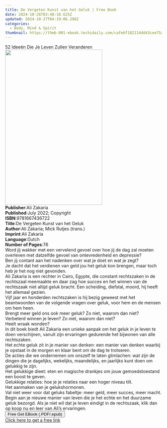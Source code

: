 ```yaml
---
title: De Vergeten Kunst van het Geluk | Free Book
date: 2024-10-26T03:48:10.625Z
updated: 2024-10-27T04:19:06.296Z
categories:
  - Body, Mind & Spirit
thumbnail: https://thmb-001-ebook.techidaily.com/cafe6f182114dd43cee75a8a9781f28b70b7ab9cdfdda199db3249bb38392e57.jpg
---
```

<main id="book-container">
  <div class="flex flex-col">
    <div class="book-brief flex-1 py-6 px-4 sm:p-6 md:py-10 md:px-8">
      <!-- brief-->
      <div class="book-brief-main">
        52 Ideeën Die Je Leven Zullen Veranderen
      </div>
    </div>
    <div
      class="book-meta-info flex-1 grid gap-4 col-start-1 col-end-3 row-start-1 sm:mb-6 sm:grid-cols-4 lg:gap-6 lg:col-start-2 lg:row-end-6 lg:row-span-6 lg:mb-0"
    >
      <div
        class="book-meta-info-left place-content-center mt-4 p-4 text-sm leading-6 col-start-2 col-span-2 dark:text-slate-400"
      >
        <img
          class="w-full h-500 object-cover rounded-lg sm:h-255 sm:col-span-2 lg:col-span-full"
          src="https://img-001-ebook.techidaily.com/35059fc29a8843bdf1e17922992f7da3a24338e7485e1dd733534caf56b4e6f6.jpg"
          alt=""
          width="312"
          height="500"
        />
      </div>
      <div
        class="book-meta-info-right mt-2 col-start-1 row-start-2 col-span-3 self-center"
      >
        <!-- meta data  -->
        <div class="flex flex-col px-4 md:px-8">
          <div class="flex-1">
            <strong>Publisher</strong>:<span class="px-2">Ali Zakaria</span>
          </div>
          <div class="flex-1">
            <strong>Published</strong>:<span class="px-2"
              >July 2022; Copyright</span
            >
          </div>
          <div class="flex-1">
            <strong>ISBN</strong>:<span class="px-2">9781667436722</span>
          </div>
          <div class="flex-1">
            <strong>Title</strong>:<span class="px-2"
              >De Vergeten Kunst van het Geluk</span
            >
          </div>
          <div class="flex-1">
            <strong>Author</strong>:<span class="px-2"
              >Ali Zakaria; Mick Rutjes (trans.)</span
            >
          </div>
          <div class="flex-1">
            <strong>Imprint</strong>:<span class="px-2">Ali Zakaria</span>
          </div>
          <div class="flex-1">
            <strong>Language</strong>:<span class="px-2">Dutch</span>
          </div>
          <div class="flex-1">
            <strong>Number of Pages</strong>:<span class="px-2">76</span>
          </div>
        </div>
      </div>
    </div>
    <div class="book-description flex-1 py-6 px-4 sm:p-6 md:py-10 md:px-8">
      <div class="book-description-main">
        <div accordion-content="" id="description">
          Word jij wakker met een vervelend gevoel over hoe jij de dag zal
          moeten overleven met datzelfde gevoel van ontevredenheid en
          depressie?<br />Ben jij contant aan het nadenken over wat je doet en
          wat je zegt?<br />Je dacht dat het verdienen van geld jou het geluk
          kon brengen, maar toch heb je het nog niet gevonden.<br />Ali Zakaria
          is een rechter in Cairo, Egypte, die constant rechtszaken in de
          rechtszaal meemaakte en daar zag hoe succes en het winnen van de
          rechtszaak niet altijd geluk bracht. Een scheiding, diefstal, moord,
          hij heeft het allemaal gezien.<br />Vijf jaar en honderden rechtszaken
          is hij bezig geweest met het beantwoorden van de volgende vragen over
          geluk, voor hem en de mensen om hem heen.<br />Brengt meer geld ons
          ook meer geluk? Zo niet, waarom dan niet?<br />Verbeterd winnen je
          leven? Zo niet, waarom dan niet?<br />Heelt wraak wonden?<br />In dit
          boek biedt Ali Zakaria een unieke aanpak om het geluk in je leven te
          doen verschijnen, vanuit zijn ervaringen gedurende het bijwonen van
          alle rechtszaken.<br />Het echte geluk zit in je manier van denken:
          een manier van denken waarbij je opstaat in de morgen en klaar bent om
          de dag te trotseren.<br />De acties die we ondernemen om onszelf te
          laten glimlachen: wat zijn de dingen die je dagelijks, wekelijks,
          maandelijks, en jaarlijks kunt doen om gelukkig te zijn.<br />Het
          gelukkige dieet: eten en magische drankjes om jouw gemoedstoestand een
          boost te geven.<br />Gelukkige relaties: hoe je je relaties naar een
          hoger niveau tilt.<br />Het aanmaken van je gelukshormonen.<br />Val
          niet weer voor dat geluks fabeltje: meer geld, meer succes, meer
          macht. Begin aan je nieuwe manier van leven die je het echte en het
          duurzame geluk bezorgd. Als je niet wil dat je leven eindigt in de
          rechtszaak, klik dan op koop nu en leer van Ali’s ervaringen.<br />
        </div>
        <div class="accordion-fader"></div>
      </div>
    </div>
    <div class="book-excerpts flex-1 py-6 px-4 sm:p-6 md:py-10 md:px-8"></div>
    <div
      class="book-about-author flex-1 py-6 px-4 sm:p-6 md:py-10 md:px-8"
    ></div>
    <div class="book-free-get flex-1 py-6 px-4 sm:p-6 md:py-10 md:px-8">
      <button
        id="btn-free-get"
        class="bg-blue-500 hover:bg-blue-700 text-white font-bold py-2 px-4 rounded"
      >
        Free Get EBook (.PDF/.epub)
      </button>
      <div id="countdown-display" class="px-2 text-lg mt-2"></div>
      <a
        id="free-link"
        class="hidden bg-blue-500 hover:bg-blue-700 text-white font-bold py-2 px-4 rounded"
        href="https://www.ebooks.com/en-us/book/210663870/de-vergeten-kunst-van-het-geluk/ali-zakaria/"
        target="_blank"
        >Click here to get a free link</a
      >
    </div>
    <script>
      let countdownTime = 0;
      let countdownInterval = null;
      document
        .getElementById('btn-free-get')
        .addEventListener('click', startCountdown);
      function startCountdown() {
        countdownTime = new Date().getTime() + 60000 * 3;
        countdownInterval = setInterval(updateCountdown, 1000);
        document.getElementById('btn-free-get').disabled = true;
        document
          .getElementById('btn-free-get')
          .classList.add('bg-gray-500', 'cursor-not-allowed');
      }
      function updateCountdown() {
        let currentTime = new Date().getTime();
        let timeLeft = countdownTime - currentTime;
        let secondsLeft = Math.floor(timeLeft / 1000);
        document.getElementById('countdown-display').innerHTML =
          `Remaining time: ${secondsLeft} seconds.`;
        if (secondsLeft <= 0) {
          clearInterval(countdownInterval);
          document.getElementById('btn-free-get').classList.add('hidden');
          document.getElementById('free-link').classList.remove('hidden');
          document.getElementById('countdown-display').innerHTML = '';
        }
      }
    </script>
  </div>
</main>

<ins class="adsbygoogle"
      style="display:block"
      data-ad-client="ca-pub-7571918770474297"
      data-ad-slot="8358498916"
      data-ad-format="auto"
      data-full-width-responsive="true"></ins>
    